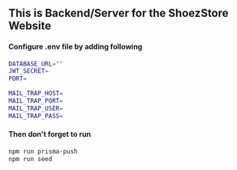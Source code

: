 ## This is Backend/Server for the ShoezStore Website

#### Configure .env file by adding following

```sh
DATABASE_URL=""
JWT_SECRET=
PORT=

MAIL_TRAP_HOST=
MAIL_TRAP_PORT=
MAIL_TRAP_USER=
MAIL_TRAP_PASS=
```

#### Then don't forget to run

```sh
npm run prisma-push
npm run seed
```
